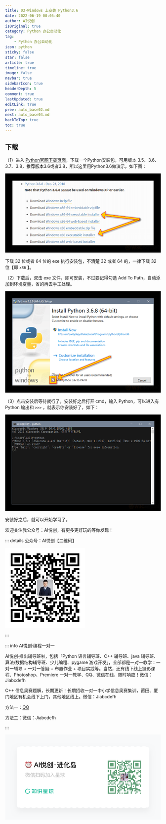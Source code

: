 ```yaml
---
title: 03-Windows 上安装 Python3.6
date: 2022-06-19 00:05:40
author: AI悦创
isOriginal: true
category: Python 办公自动化
tag:
    - Python 办公自动化
icon: python
sticky: false
star: false
article: true
timeline: true
image: false
navbar: true
sidebarIcon: true
headerDepth: 5
comment: true
lastUpdated: true
editLink: true
prev: auto_base02.md
next: auto_base04.md
backToTop: true
toc: true
---
```


## 下载

（1）进入 [Python官网下载页面](https://www.python.org/downloads/windows/)，下载一个Python安装包，可用版本 3.5、3.6、3.7、3.8，推荐版本3.6或者3.8，所以这里用Python3.6做演示，如下图：

![1](./auto_base03.assets/1576566249420351.png)

下载 32 位或者 64 位的 exe 执行安装包，不清楚 32 或者 64 的，一律下载 32 位【即 `x86` 】。

（2）下载后，双击 exe 文件，即可安装，不过要记得勾选 Add To Path，自动添加到环境变量，省的再去手工处理。

![2](./auto_base03.assets/1576566260549245.png)

（3）点击安装后等待就行了，安装好之后打开 cmd，输入 Python，可以进入有 Python 输出和 `>>>` ，就表示你安装好了，如下：

![3](./auto_base03.assets/1576566269759850.png)

安装好之后，就可以开始学习了。

欢迎关注我公众号：AI悦创，有更多更好玩的等你发现！

::: details 公众号：AI悦创【二维码】

![](/gzh.jpg)

:::

::: info AI悦创·编程一对一

AI悦创·推出辅导班啦，包括「Python 语言辅导班、C++ 辅导班、java 辅导班、算法/数据结构辅导班、少儿编程、pygame 游戏开发」，全部都是一对一教学：一对一辅导 + 一对一答疑 + 布置作业 + 项目实践等。当然，还有线下线上摄影课程、Photoshop、Premiere 一对一教学、QQ、微信在线，随时响应！微信：Jiabcdefh

C++ 信息奥赛题解，长期更新！长期招收一对一中小学信息奥赛集训，莆田、厦门地区有机会线下上门，其他地区线上。微信：Jiabcdefh

方法一：[QQ](http://wpa.qq.com/msgrd?v=3&uin=1432803776&site=qq&menu=yes)

方法二：微信：Jiabcdefh

:::

![](/zsxq.jpg)













